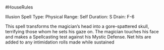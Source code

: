 #HouseRules 

Illusion Spell
Type:  Physical
Range: Self
Duration: S
Drain: F-6

This spell transforms the magician’s head into a gore-spattered skull, terrifying those whom he sets his gaze on. The magician touches his face and makes a Spellcasting test against his Mystic Defense. Net hits are added to any intimidation rolls made while sustained